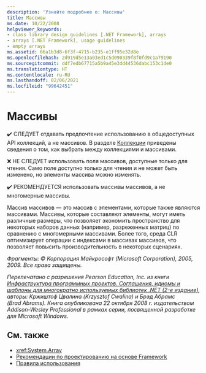 ```yaml
---
description: 'Узнайте подробнее о: Массивы'
title: Массивы
ms.date: 10/22/2008
helpviewer_keywords:
- class library design guidelines [.NET Framework], arrays
- arrays [.NET Framework], usage guidelines
- empty arrays
ms.assetid: 66a1b3d8-6f3f-4715-b235-e1ff95e32d8e
ms.openlocfilehash: 2d919d5e13a03ed1c5d090339f8f0fd9c1a79190
ms.sourcegitcommit: ddf7edb67715a5b9a45e3dd44536dabc153c1de0
ms.translationtype: HT
ms.contentlocale: ru-RU
ms.lasthandoff: 02/06/2021
ms.locfileid: "99642451"
---
```

# <a name="arrays"></a>Массивы

✔️ СЛЕДУЕТ отдавать предпочтение использованию в общедоступных API коллекций, а не массивов. В разделе [Коллекции](guidelines-for-collections.md) приведены сведения о том, как выбрать между коллекциями и массивами.

 ❌ НЕ СЛЕДУЕТ использовать поля массивов, доступные только для чтения. Само поле доступно только для чтения и не может быть изменено, но элементы массива можно изменять.

 ✔️ РЕКОМЕНДУЕТСЯ использовать массивы массивов, а не многомерные массивы.

 Массив массивов — это массив с элементами, которые также являются массивами. Массивы, которые составляют элементы, могут иметь различные размеры, что позволяет экономить пространство для некоторых наборов данных (например, разреженных матриц) по сравнению с многомерными массивами. Более того, среда CLR оптимизирует операции с индексами в массивах массивов, что позволяет повысить производительность в некоторых сценариях.

 *Фрагменты: © Корпорация Майкрософт (Microsoft Corporation), 2005, 2009. Все права защищены.*

 *Перепечатано с разрешения Pearson Education, Inc. из книги [Инфраструктура программных проектов. Соглашения, идиомы и шаблоны для многократно используемых библиотек .NET (2-е издание)](https://www.informit.com/store/framework-design-guidelines-conventions-idioms-and-9780321545619), авторы: Кржиштоф Цвалина (Krzysztof Cwalina) и Брэд Абрамс (Brad Abrams). Книга опубликована 22 октября 2008 г. издательством Addison-Wesley Professional в рамках серии, посвященной разработке для Microsoft Windows.*

## <a name="see-also"></a>См. также

- <xref:System.Array>
- [Рекомендации по проектированию на основе Framework](index.md)
- [Правила использования](usage-guidelines.md)
